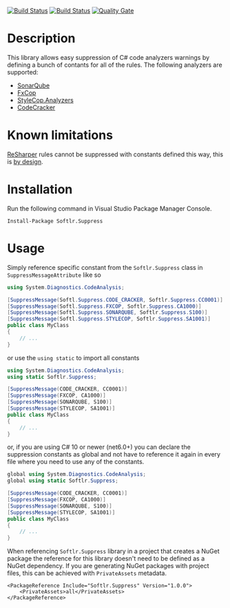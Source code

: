 [![Build Status](https://ci.appveyor.com/api/projects/status/x822m4m7t5mfy63m?svg=true)](https://ci.appveyor.com/project/RaYell/suppress)
[![Build Status](https://travis-ci.org/Softlr/Suppress.svg?branch=develop)](https://travis-ci.org/Softlr/Suppress)
[![Quality Gate](https://sonarcloud.io/api/project_badges/measure?project=softlr.suppress&metric=alert_status)](https://sonarcloud.io/dashboard?id=softlr.suppress)

# Description
This library allows easy suppression of C# code analyzers warnings by defining a bunch of contants for all of the rules. The following analyzers are supported:

* [SonarQube](https://www.sonarqube.org/)
* [FxCop](https://msdn.microsoft.com/en-us/library/bb429476.aspx)
* [StyleCop.Analyzers](https://github.com/DotNetAnalyzers/StyleCopAnalyzers)
* [CodeCracker](https://github.com/code-cracker/code-cracker)

# Known limitations
[ReSharper](https://www.jetbrains.com/resharper/) rules cannot be suppressed with constants defined this way, this is [by design](https://stackoverflow.com/questions/44652818/why-cant-i-use-constants-in-suppressmessage-together-with-resharper).

# Installation
Run the following command in Visual Studio Package Manager Console.
```posh
Install-Package Softlr.Suppress
```

# Usage
Simply reference specific constant from the `Softlr.Suppress` class in `SuppressMessageAttribute` like so

```csharp
using System.Diagnostics.CodeAnalysis;

[SuppressMessage(Softl.Suppress.CODE_CRACKER, Softlr.Suppress.CC0001)]
[SuppressMessage(Softl.Suppress.FXCOP, Softlr.Suppress.CA1000)]
[SuppressMessage(Softl.Suppress.SONARQUBE, Softlr.Suppress.S100)]
[SuppressMessage(Softl.Suppress.STYLECOP, Softlr.Suppress.SA1001)]
public class MyClass
{
    // ...
}
```

or use the `using static` to import all constants

```csharp
using System.Diagnostics.CodeAnalysis;
using static Softlr.Suppress;

[SuppressMessage(CODE_CRACKER, CC0001)]
[SuppressMessage(FXCOP, CA1000)]
[SuppressMessage(SONARQUBE, S100)]
[SuppressMessage(STYLECOP, SA1001)]
public class MyClass
{
    // ...
}
```

or, if you are using C# 10 or newer (net6.0+) you can declare the suppression constants as global and not have to reference it again in every file where you need to use any of the constants.

```csharp
global using System.Diagnostics.CodeAnalysis;
global using static Softlr.Suppress;

[SuppressMessage(CODE_CRACKER, CC0001)]
[SuppressMessage(FXCOP, CA1000)]
[SuppressMessage(SONARQUBE, S100)]
[SuppressMessage(STYLECOP, SA1001)]
public class MyClass
{
    // ...
}
```

When referencing `Softlr.Suppress` library in a project that creates a NuGet package the reference for this library doesn't need to be defined as a NuGet dependency.
If you are generating NuGet packages with project files, this can be achieved with `PrivateAssets` metadata.

```
<PackageReference Include="Softlr.Suppress" Version="1.0.0">
    <PrivateAssets>all</PrivateAssets>
</PackageReference>
```